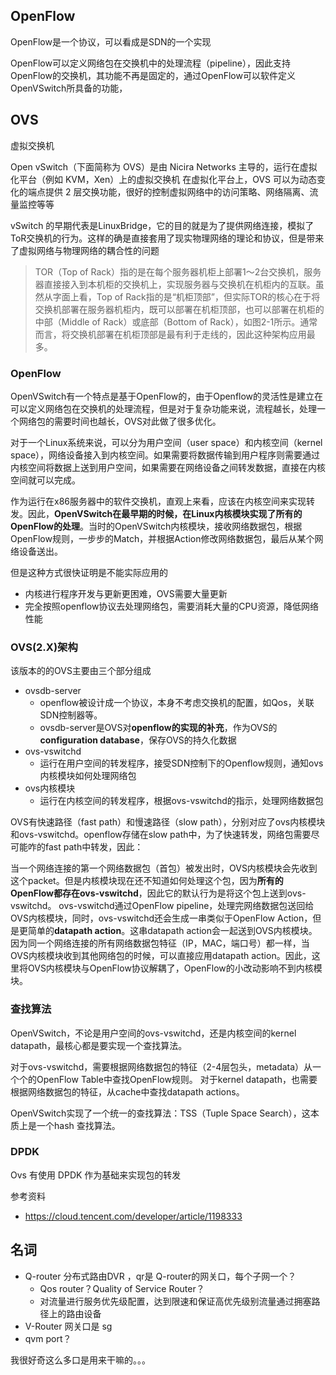 ## OpenFlow

OpenFlow是一个协议，可以看成是SDN的一个实现

OpenFlow可以定义网络包在交换机中的处理流程（pipeline），因此支持OpenFlow的交换机，其功能不再是固定的，通过OpenFlow可以软件定义OpenVSwitch所具备的功能，

## OVS

虚拟交换机

Open vSwitch（下面简称为 OVS）是由 Nicira Networks 主导的，运行在虚拟化平台（例如 KVM，Xen）上的虚拟交换机
在虚拟化平台上，OVS 可以为动态变化的端点提供 2 层交换功能，很好的控制虚拟网络中的访问策略、网络隔离、流量监控等等

vSwitch 的早期代表是LinuxBridge，它的目的就是为了提供网络连接，模拟了ToR交换机的行为。这样的确是直接套用了现实物理网络的理论和协议，但是带来了虚拟网络与物理网络的耦合性的问题
>TOR（Top of Rack）指的是在每个服务器机柜上部署1～2台交换机，服务器直接接入到本机柜的交换机上，实现服务器与交换机在机柜内的互联。虽然从字面上看，Top of Rack指的是“机柜顶部”，但实际TOR的核心在于将交换机部署在服务器机柜内，既可以部署在机柜顶部，也可以部署在机柜的中部（Middle of Rack）或底部（Bottom of Rack），如图2-1所示。通常而言，将交换机部署在机柜顶部是最有利于走线的，因此这种架构应用最多。

### OpenFlow

OpenVSwitch有一个特点是基于OpenFlow的，由于Openflow的灵活性是建立在可以定义网络包在交换机的处理流程，但是对于复杂功能来说，流程越长，处理一个网络包的需要时间也越长，OVS对此做了很多优化。

对于一个Linux系统来说，可以分为用户空间（user space）和内核空间（kernel space），网络设备接入到内核空间。如果需要将数据传输到用户程序则需要通过内核空间将数据上送到用户空间，如果需要在网络设备之间转发数据，直接在内核空间就可以完成。

作为运行在x86服务器中的软件交换机，直观上来看，应该在内核空间来实现转发。因此，**OpenVSwitch在最早期的时候，在Linux内核模块实现了所有的OpenFlow的处理**。当时的OpenVSwitch内核模块，接收网络数据包，根据OpenFlow规则，一步步的Match，并根据Action修改网络数据包，最后从某个网络设备送出。

但是这种方式很快证明是不能实际应用的

* 内核进行程序开发与更新更困难，OVS需要大量更新
* 完全按照openflow协议去处理网络包，需要消耗大量的CPU资源，降低网络性能

### OVS(2.X)架构

该版本的的OVS主要由三个部分组成

* ovsdb-server
  * openflow被设计成一个协议，本身不考虑交换机的配置，如Qos，关联SDN控制器等。
  * ovsdb-server是OVS对**openflow的实现的补充**，作为OVS的 **configuration database**，保存OVS的持久化数据
* ovs-vswitchd
  * 运行在用户空间的转发程序，接受SDN控制下的Openflow规则，通知ovs内核模块如何处理网络包
* ovs内核模块 
  * 运行在内核空间的转发程序，根据ovs-vswitchd的指示，处理网络数据包

OVS有快速路径（fast path）和慢速路径（slow path），分别对应了ovs内核模块和ovs-vswitchd。openflow存储在slow path中，为了快速转发，网络包需要尽可能咋的fast path中转发，因此：

当一个网络连接的第一个网络数据包（首包）被发出时，OVS内核模块会先收到这个packet。但是内核模块现在还不知道如何处理这个包，因为**所有的OpenFlow都存在ovs-vswitchd**，因此它的默认行为是将这个包上送到ovs-vswitchd。
ovs-vswitchd通过OpenFlow pipeline，处理完网络数据包送回给OVS内核模块，同时，ovs-vswitchd还会生成一串类似于OpenFlow Action，但是更简单的**datapath action**。这串datapath action会一起送到OVS内核模块。
因为同一个网络连接的所有网络数据包特征（IP，MAC，端口号）都一样，当OVS内核模块收到其他网络包的时候，可以直接应用datapath action。因此，这里将OVS内核模块与OpenFlow协议解耦了，OpenFlow的小改动影响不到内核模块。


### 查找算法

OpenVSwitch，不论是用户空间的ovs-vswitchd，还是内核空间的kernel datapath，最核心都是要实现一个查找算法。

对于ovs-vswitchd，需要根据网络数据包的特征（2-4层包头，metadata）从一个个的OpenFlow Table中查找OpenFlow规则。
对于kernel datapath，也需要根据网络数据包的特征，从cache中查找datapath actions。

OpenVSwitch实现了一个统一的查找算法：TSS（Tuple Space Search），这本质上是一个hash 查找算法。




### DPDK

Ovs 有使用 DPDK 作为基础来实现包的转发

<!-- todo 需要增加页内跳转链接，并完成相关部分 -->

参考资料

* https://cloud.tencent.com/developer/article/1198333


## 名词

<!-- todo 需要整理 -->

* Q-router 分布式路由DVR ，qr是 Q-router的网关口，每个子网一个？
  * Qos router？Quality of Service Router？
  * 对流量进行服务优先级配置，达到限速和保证高优先级别流量通过拥塞路径上的路由设备
* V-Router 网关口是 sg
* qvm port？

我很好奇这么多口是用来干嘛的。。。

